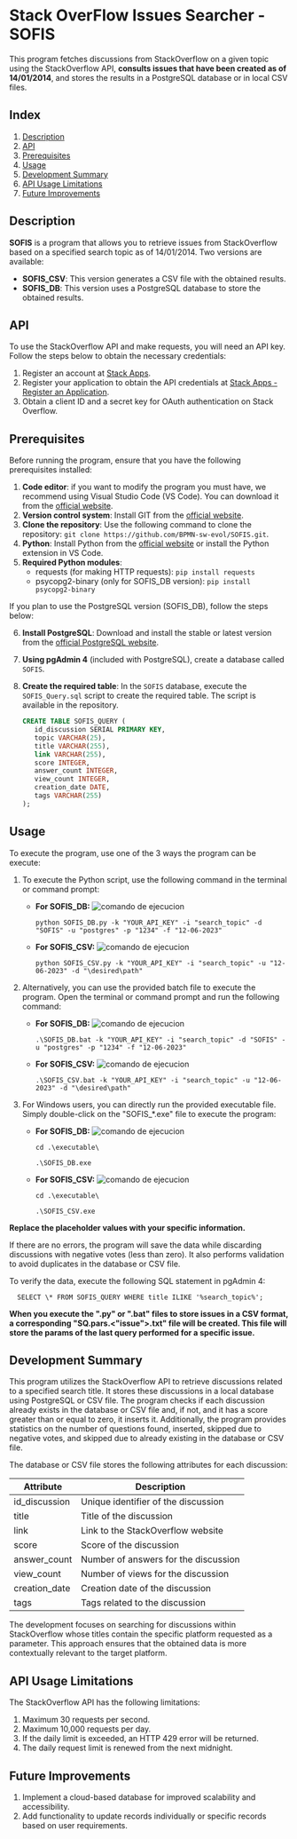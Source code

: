 #  Stack OverFlow Issues Searcher - SOFIS

This program fetches discussions from StackOverflow on a given topic using the StackOverflow API, **consults issues that have been created as of 14/01/2014**, and stores the results in a PostgreSQL database or in local CSV files.

## Index

1. [Description](#description)
2. [API](#api)
3. [Prerequisites](#prerequisites)
4. [Usage](#usage)
5. [Development Summary](#development-summary)
6. [API Usage Limitations](#api-usage-limitations)
7. [Future Improvements](#future-improvements)

## Description

**SOFIS** is a program that allows you to retrieve issues from StackOverflow based on a specified search topic as of 14/01/2014. Two versions are available:

- **SOFIS_CSV**: This version generates a CSV file with the obtained results.
- **SOFIS_DB**: This version uses a PostgreSQL database to store the obtained results.

## API

To use the StackOverflow API and make requests, you will need an API key. Follow the steps below to obtain the necessary credentials:

1. Register an account at [Stack Apps](https://stackapps.com/users/login).
2. Register your application to obtain the API credentials at [Stack Apps - Register an Application](https://stackapps.com/apps/oauth/register).
3. Obtain a client ID and a secret key for OAuth authentication on Stack Overflow.

## Prerequisites
Before running the program, ensure that you have the following prerequisites installed:

1. **Code editor**: if you want to modify the program you must have, we recommend using Visual Studio Code (VS Code). You can download it from the [official website](https://code.visualstudio.com/download).
2. **Version control system**: Install GIT from the [official website](https://git-scm.com/downloads).
3. **Clone the repository**: Use the following command to clone the repository: `git clone https://github.com/BPMN-sw-evol/SOFIS.git`.
4. **Python**: Install Python from the [official website](https://www.python.org/downloads/) or install the Python extension in VS Code.
5. **Required Python modules**:
   - requests (for making HTTP requests): `pip install requests`
   - psycopg2-binary (only for SOFIS_DB version): `pip install psycopg2-binary`

If you plan to use the PostgreSQL version (SOFIS_DB), follow the steps below:

6. **Install PostgreSQL**: Download and install the stable or latest version from the [official PostgreSQL website](https://www.postgresql.org/download/).
7. **Using pgAdmin 4** (included with PostgreSQL), create a database called `SOFIS`.
8. **Create the required table**: In the `SOFIS` database, execute the `SOFIS_Query.sql` script to create the required table. The script is available in the repository.

   ````sql
   CREATE TABLE SOFIS_QUERY (
      id_discussion SERIAL PRIMARY KEY,
      topic VARCHAR(25),
      title VARCHAR(255),
      link VARCHAR(255),
      score INTEGER,
      answer_count INTEGER,
      view_count INTEGER,
      creation_date DATE,
      tags VARCHAR(255)
   );
   ````   

## Usage

To execute the program, use one of the 3 ways the program can be execute:

1. To execute the Python script, use the following command in the terminal or command prompt:

   - **For SOFIS_DB:**
      ![comando de ejecucion](SOFIS_DB/commands_to_execute/command_execute_py_DB.png)
      
         python SOFIS_DB.py -k "YOUR_API_KEY" -i "search_topic" -d "SOFIS" -u "postgres" -p "1234" -f "12-06-2023"

   - **For SOFIS_CSV:**
      ![comando de ejecucion](SOFIS_CSV/commands_to_execute/command_execute_py_CSV.png)

         python SOFIS_CSV.py -k "YOUR_API_KEY" -i "search_topic" -u "12-06-2023" -d "\desired\path"

2. Alternatively, you can use the provided batch file to execute the program. Open the terminal or command prompt and run the following command:

   - **For SOFIS_DB:**
      ![comando de ejecucion](SOFIS_DB/commands_to_execute/command_execute_bat_DB.png)
      
         .\SOFIS_DB.bat -k "YOUR_API_KEY" -i "search_topic" -d "SOFIS" -u "postgres" -p "1234" -f "12-06-2023"

   - **For SOFIS_CSV:**
      ![comando de ejecucion](SOFIS_CSV/commands_to_execute/command_execute_bat_CSV.png)

         .\SOFIS_CSV.bat -k "YOUR_API_KEY" -i "search_topic" -u "12-06-2023" -d "\desired\path"

3. For Windows users, you can directly run the provided executable file. Simply double-click on the "SOFIS_*.exe" file to execute the program:

   - **For SOFIS_DB:**
      ![comando de ejecucion](SOFIS_DB/commands_to_execute/command_execute_exe_DB.png)
      
         cd .\executable\

         .\SOFIS_DB.exe

   - **For SOFIS_CSV:**
         ![comando de ejecucion](SOFIS_CSV/commands_to_execute/command_execute_exe_CSV.png)

         cd .\executable\

         .\SOFIS_CSV.exe


**Replace the placeholder values with your specific information.**

If there are no errors, the program will save the data while discarding discussions with negative votes (less than zero). It also performs validation to avoid duplicates in the database or CSV file.

To verify the data, execute the following SQL statement in pgAdmin 4:

      SELECT \* FROM SOFIS_QUERY WHERE title ILIKE '%search_topic%';

**When you execute the ".py" or ".bat" files to store issues in a CSV format, a corresponding "SQ.pars.<"issue">.txt" file will be created. This file will store the params of the last query performed for a specific issue.**

## Development Summary

This program utilizes the StackOverflow API to retrieve discussions related to a specified search title. It stores these discussions in a local database using PostgreSQL or CSV file. The program checks if each discussion already exists in the database or CSV file and, if not, and it has a score greater than or equal to zero, it inserts it. Additionally, the program provides statistics on the number of questions found, inserted, skipped due to negative votes, and skipped due to already existing in the database or CSV file.

The database or CSV file stores the following attributes for each discussion:

| Attribute     | Description                          |
| ------------- | ------------------------------------ |
| id_discussion | Unique identifier of the discussion  |
| title         | Title of the discussion              |
| link          | Link to the StackOverflow website    |
| score         | Score of the discussion              |
| answer_count  | Number of answers for the discussion |
| view_count    | Number of views for the discussion   |
| creation_date | Creation date of the discussion      |
| tags          | Tags related to the discussion       |

The development focuses on searching for discussions within StackOverflow whose titles contain the specific platform requested as a parameter. This approach ensures that the obtained data is more contextually relevant to the target platform.

## API Usage Limitations

The StackOverflow API has the following limitations:

1. Maximum 30 requests per second.
2. Maximum 10,000 requests per day.
3. If the daily limit is exceeded, an HTTP 429 error will be returned.
4. The daily request limit is renewed from the next midnight.

## Future Improvements

1. Implement a cloud-based database for improved scalability and accessibility.
2. Add functionality to update records individually or specific records based on user requirements.
